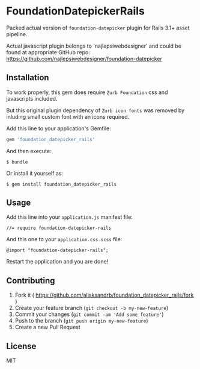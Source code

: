 # FoundationDatepickerRails

Packed actual version of `foundation-datepicker` plugin for Rails 3.1+ asset pipeline.

Actual javascript plugin belongs to 'najlepsiwebdesigner' and could be found
at appropriate GitHub repo: https://github.com/najlepsiwebdesigner/foundation-datepicker

## Installation

To work properly, this gem does require `Zurb Foundation` css and javascripts included.

But this original plugin dependency of `Zurb icon fonts` was removed by inluding small custom
font with an icons required.

Add this line to your application's Gemfile:

```ruby
gem 'foundation_datepicker_rails'
```

And then execute:

    $ bundle

Or install it yourself as:

    $ gem install foundation_datepicker_rails

## Usage
Add this line into your `application.js` manifest file:
```
//= require foundation-datepicker-rails
```

And this one to your `application.css.scss` file:

```
@import "foundation-datepicker-rails";
```

Restart the application and you are done!

## Contributing

1. Fork it ( https://github.com/aliaksandrb/foundation_datepicker_rails/fork )
2. Create your feature branch (`git checkout -b my-new-feature`)
3. Commit your changes (`git commit -am 'Add some feature'`)
4. Push to the branch (`git push origin my-new-feature`)
5. Create a new Pull Request

## License
MIT
